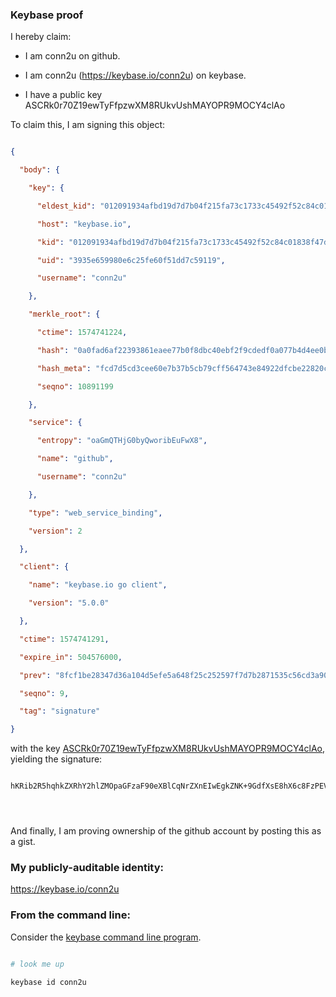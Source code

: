 ### Keybase proof




I hereby claim:




  * I am conn2u on github.

  * I am conn2u (https://keybase.io/conn2u) on keybase.

  * I have a public key ASCRk0r70Z19ewTyFfpzwXM8RUkvUshMAYOPR9MOCY4clAo




To claim this, I am signing this object:




```json

{

  "body": {

    "key": {

      "eldest_kid": "012091934afbd19d7d7b04f215fa73c1733c45492f52c84c01838f47d30e098e1c940a",

      "host": "keybase.io",

      "kid": "012091934afbd19d7d7b04f215fa73c1733c45492f52c84c01838f47d30e098e1c940a",

      "uid": "3935e659980e6c25fe60f51dd7c59119",

      "username": "conn2u"

    },

    "merkle_root": {

      "ctime": 1574741224,

      "hash": "0a0fad6af22393861eaee77b0f8dbc40ebf2f9cdedf0a077b4d4ee0bbd93093da711b25f4ab8519dc9080285c5cbc9f7ac3e6bf40c7a98a8edde27ea0317ff9b",

      "hash_meta": "fcd7d5cd3cee60e7b37b5cb79cff564743e84922dfcbe22820c329488af1b62f",

      "seqno": 10891199

    },

    "service": {

      "entropy": "oaGmQTHjG0byQworibEuFwX8",

      "name": "github",

      "username": "conn2u"

    },

    "type": "web_service_binding",

    "version": 2

  },

  "client": {

    "name": "keybase.io go client",

    "version": "5.0.0"

  },

  "ctime": 1574741291,

  "expire_in": 504576000,

  "prev": "8fcf1be28347d36a104d5efe5a648f25c252597f7d7b2871535c56cd3a903a48",

  "seqno": 9,

  "tag": "signature"

}

```




with the key [ASCRk0r70Z19ewTyFfpzwXM8RUkvUshMAYOPR9MOCY4clAo](https://keybase.io/conn2u), yielding the signature:




```

hKRib2R5hqhkZXRhY2hlZMOpaGFzaF90eXBlCqNrZXnEIwEgkZNK+9GdfXsE8hX6c8FzPEVJL1LITAGDj0fTDgmOHJQKp3BheWxvYWTESpcCCcQgj88b4oNH02oQTV7+WmSPJcJSWX99eyhxU1xWzTqQOkjEIGjLZiPu6mInZgc1U+G/8dhHkemQz8I5vZrNYrn0pQSbAgHCo3NpZ8RAGDWkSVtBYe344XQXxFtf60FhNB789p4CA/a8/6DzFsnPzSizu+60Vy1noMoqu3fOshk+n6StOJk0DOlryiQOD6hzaWdfdHlwZSCkaGFzaIKkdHlwZQildmFsdWXEIOE6jfeBKV631AArAlJ6Kciue7818T4kIEhxOS2e+mxqo3RhZ80CAqd2ZXJzaW9uAQ==




```




And finally, I am proving ownership of the github account by posting this as a gist.




### My publicly-auditable identity:




https://keybase.io/conn2u




### From the command line:




Consider the [keybase command line program](https://keybase.io/download).




```bash

# look me up

keybase id conn2u

```
